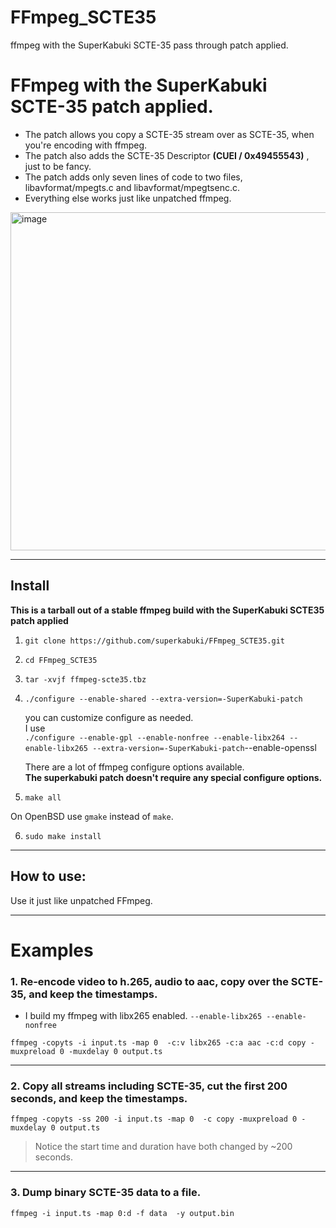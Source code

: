 # FFmpeg_SCTE35
ffmpeg with the SuperKabuki SCTE-35 pass through patch applied.
# FFmpeg with the SuperKabuki SCTE-35 patch applied.


* The patch  allows you copy a SCTE-35 stream over as SCTE-35, when you're encoding with ffmpeg.
* The patch also adds the SCTE-35 Descriptor __(CUEI / 0x49455543)__ , just to be fancy.
* The patch adds only seven lines of code to two files, libavformat/mpegts.c and libavformat/mpegtsenc.c.
* Everything else works just like unpatched ffmpeg.


<img width="1068" height="541" alt="image" src="https://github.com/user-attachments/assets/6554cc61-18c5-4ece-8829-09c6d8f0980f" />


---


## Install  


__This is a tarball out of a stable ffmpeg build with the SuperKabuki SCTE35 patch applied__


1.    `git clone https://github.com/superkabuki/FFmpeg_SCTE35.git`

2.    `cd FFmpeg_SCTE35`
3.     tar -xvjf ffmpeg-scte35.tbz


4.    `./configure --enable-shared --extra-version=-SuperKabuki-patch` 
 
      you can customize configure as needed. <br>
      I use <br>`./configure --enable-gpl --enable-nonfree --enable-libx264 --enable-libx265 --extra-version=-SuperKabuki-patch`--enable-openssl

      There are a lot of ffmpeg configure options available. <br>
      __The superkabuki patch doesn't require any special configure options.__
        

5.    `make all` 

  On OpenBSD use `gmake` instead of `make`.

6.    `sudo make install` 



 
---

## How to use:

Use it just like unpatched FFmpeg.

---

# Examples

### 1.  Re-encode video to h.265, audio to aac, copy over the SCTE-35, and keep the timestamps.

* I build my ffmpeg with libx265 enabled. `--enable-libx265 --enable-nonfree`
```smalltalk
ffmpeg -copyts -i input.ts -map 0  -c:v libx265 -c:a aac -c:d copy -muxpreload 0 -muxdelay 0 output.ts
```

---


### 2. Copy all streams including SCTE-35, cut the first 200 seconds, and keep the timestamps.


```smalltalk
ffmpeg -copyts -ss 200 -i input.ts -map 0  -c copy -muxpreload 0 -muxdelay 0 output.ts
```

> Notice the start time and duration have both changed by ~200 seconds.

---

### 3. Dump binary SCTE-35 data to a file.
```smalltalk
ffmpeg -i input.ts -map 0:d -f data  -y output.bin
```
